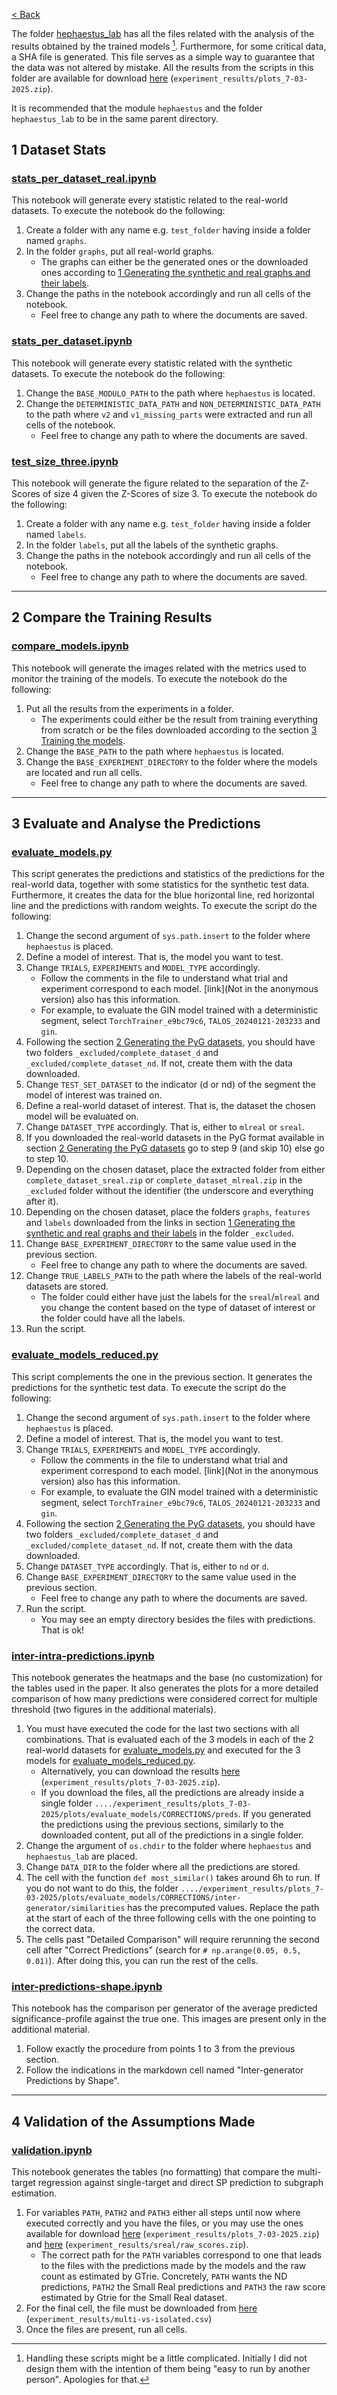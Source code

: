[< Back](../README.md)

The folder [hephaestus_lab](.) has all the files related with the analysis of the results obtained by the trained models [^1]. Furthermore, for some critical data, a SHA file is generated. This file serves as a simple way to guarantee that the data was not altered by mistake. All the results from the scripts in this folder are available for download [here](https://figshare.com/s/794d3e3dc66ee09c0e86 "Figshare: experiment_results/plots_7-03-2025.zip") (`experiment_results/plots_7-03-2025.zip`).

It is recommended that the module `hephaestus` and the folder `hephaestus_lab` to be in the same parent directory.

## 1 Dataset Stats

### [stats_per_dataset_real.ipynb](dataset_stats/stats_per_dataset_real.ipynb)

This notebook will generate every statistic related to the real-world datasets. To execute the notebook do the following:

1. Create a folder with any name e.g. `test_folder` having inside a folder named `graphs`.
2. In the folder `graphs`, put all real-world graphs.
    * The graphs can either be the generated ones or the downloaded ones according to [1 Generating the synthetic and real graphs and their labels](../hephaestus/README.md#1-generating-the-synthetic-and-real-graphs-and-their-labels).
3. Change the paths in the notebook accordingly and run all cells of the notebook. 
    * Feel free to change any path to where the documents are saved.

### [stats_per_dataset.ipynb](dataset_stats/stats_per_dataset.ipynb)

This notebook will generate every statistic related with the synthetic datasets. To execute the notebook do the following:

1. Change the `BASE_MODULO_PATH` to the path where `hephaestus` is located.
2. Change the `DETERMINISTIC_DATA_PATH` and `NON_DETERMINISTIC_DATA_PATH` to the path where `v2` and `v1_missing_parts` were extracted and run all cells of the notebook.
    * Feel free to change any path to where the documents are saved.

### [test_size_three.ipynb](dataset_stats/test_size_three.ipynb)

This notebook will generate the figure related to the separation of the Z-Scores of size 4 given the Z-Scores of size 3. To execute the notebook do the following:

1. Create a folder with any name e.g. `test_folder` having inside a folder named `labels`.
2. In the folder `labels`, put all the labels of the synthetic graphs.
3. Change the paths in the notebook accordingly and run all cells of the notebook. 
    * Feel free to change any path to where the documents are saved.

---

## 2 Compare the Training Results

### [compare_models.ipynb](evaluation/compare_training_progress/compare_models.ipynb)

This notebook will generate the images related with the metrics used to monitor the training of the models. To execute the notebook do the following:

1. Put all the results from the experiments in a folder.
    * The experiments could either be the result from training everything from scratch or be the files downloaded according to the section [3 Training the models](../hephaestus/README.md#3-training-the-models).
2. Change the `BASE_PATH` to the path where `hephaestus` is located.
3. Change the `BASE_EXPERIMENT_DIRECTORY` to the folder where the models are located and run all cells.
    * Feel free to change any path to where the documents are saved.

---

## 3 Evaluate and Analyse the Predictions

### [evaluate_models.py](evaluation/evaluate_predictions/evaluate_models.py)

This script generates the predictions and statistics of the predictions for the real-world data, together with some statistics for the synthetic test data. Furthermore, it creates the data for the blue horizontal line, red horizontal line and the predictions with random weights. To execute the script do the following:

1. Change the second argument of `sys.path.insert` to the folder where `hephaestus` is placed. 
2. Define a model of interest. That is, the model you want to test.
3. Change `TRIALS`, `EXPERIMENTS` and `MODEL_TYPE` accordingly.
    * Follow the comments in the file to understand what trial and experiment correspond to each model. [link](Not in the anonymous version) also has this information.
    * For example, to evaluate the GIN model trained with a deterministic segment, select `TorchTrainer_e9bc79c6`, `TALOS_20240121-203233` and `gin`.
4. Following the section [2 Generating the PyG datasets](../hephaestus/README.md#2-generating-pyg-datasets), you should have two folders `_excluded/complete_dataset_d` and `_excluded/complete_dataset_nd`. If not, create them with the data downloaded.
5. Change `TEST_SET_DATASET` to the indicator (d or nd) of the segment the model of interest was trained on.
6. Define a real-world dataset of interest. That is, the dataset the chosen model will be evaluated on.
7. Change `DATASET_TYPE` accordingly. That is, either to `mlreal` or `sreal`.
8. If you downloaded the real-world datasets in the PyG format available in section [2 Generating the PyG datasets](../hephaestus/README.md#2-generating-pyg-datasets) go to step 9 (and skip 10) else go to step 10.
9. Depending on the chosen dataset, place the extracted folder from either `complete_dataset_sreal.zip` or `complete_dataset_mlreal.zip` in the `_excluded` folder without the identifier (the underscore and everything after it).
10. Depending on the chosen dataset, place the folders `graphs`, `features` and `labels` downloaded from the links in section [1 Generating the synthetic and real graphs and their labels](../hephaestus/README.md#1-generating-the-synthetic-and-real-graphs-and-their-labels) in the folder `_excluded`.
11. Change `BASE_EXPERIMENT_DIRECTORY` to the same value used in the previous section.
    * Feel free to change any path to where the documents are saved.
12. Change `TRUE_LABELS_PATH` to the path where the labels of the real-world datasets are stored.
    * The folder could either have just the labels for the `sreal`/`mlreal` and you change the content based on the type of dataset of interest or the folder could have all the labels.
13. Run the script.

### [evaluate_models_reduced.py](evaluation/evaluate_predictions/evaluate_models_reduced.py)

This script complements the one in the previous section. It generates the predictions for the synthetic test data. To execute the script do the following:

1. Change the second argument of `sys.path.insert` to the folder where `hephaestus` is placed. 
2. Define a model of interest. That is, the model you want to test.
3. Change `TRIALS`, `EXPERIMENTS` and `MODEL_TYPE` accordingly.
    * Follow the comments in the file to understand what trial and experiment correspond to each model. [link](Not in the anonymous version) also has this information.
    * For example, to evaluate the GIN model trained with a deterministic segment, select `TorchTrainer_e9bc79c6`, `TALOS_20240121-203233` and `gin`.
4. Following the section [2 Generating the PyG datasets](../hephaestus/README.md#2-generating-pyg-datasets), you should have two folders `_excluded/complete_dataset_d` and `_excluded/complete_dataset_nd`. If not, create them with the data downloaded.
5. Change `DATASET_TYPE` accordingly. That is, either to `nd` or `d`.
6. Change `BASE_EXPERIMENT_DIRECTORY` to the same value used in the previous section.
    * Feel free to change any path to where the documents are saved.
7. Run the script.
    * You may see an empty directory besides the files with predictions. That is ok!


### [inter-intra-predictions.ipynb](evaluation/evaluate_predictions/inter-intra-predictions.ipynb)

This notebook generates the heatmaps and the base (no customization) for the tables used in the paper. It also generates the plots for a more detailed comparison of how many predictions were considered correct for multiple threshold (two figures in the additional materials).

1. You must have executed the code for the last two sections with all combinations. That is evaluated each of the 3 models in each of the 2 real-world datasets for [evaluate_models.py](evaluation/evaluate_predictions/evaluate_models.py) and executed for the 3 models for [evaluate_models_reduced.py](evaluation/evaluate_predictions/evaluate_models_reduced.py).
    * Alternatively, you can download the results [here](https://figshare.com/s/794d3e3dc66ee09c0e86 "Figshare: experiment_results/plots_7-03-2025.zip") (`experiment_results/plots_7-03-2025.zip`).
    * If you download the files, all the predictions are already inside a single folder `..../experiment_results/plots_7-03-2025/plots/evaluate_models/CORRECTIONS/preds`. If you generated the predictions using the previous sections, similarly to the downloaded content, put all of the predictions in a single folder.
2. Change the argument of `os.chdir` to the folder where `hephaestus` and `hephaestus_lab` are placed.
3. Change `DATA_DIR` to the folder where all the predictions are stored.
4. The cell with the function `def most_similar()` takes around 6h to run. If you do not want to do this, the folder `..../experiment_results/plots_7-03-2025/plots/evaluate_models/CORRECTIONS/inter-generator/similarities` has the precomputed values. Replace the path at the start of each of the three following cells with the one pointing to the correct data.
5. The cells past "Detailed Comparison" will require rerunning the second cell after "Correct Predictions" (search for `# np.arange(0.05, 0.5, 0.01)`). After doing this, you can run the rest of the cells.

### [inter-predictions-shape.ipynb](evaluation/evaluate_predictions/inter-predictions-shape.ipynb)

This notebook has the comparison per generator of the average predicted significance-profile against the true one. This images are present only in the additional material.   

1. Follow exactly the procedure from points 1 to 3 from the previous section.
2. Follow the indications in the markdown cell named "Inter-generator Predictions by Shape".

---


## 4 Validation of the Assumptions Made

### [validation.ipynb](evaluation/validation/validation.ipynb)

This notebook generates the tables (no formatting) that compare the multi-target regression against single-target and direct SP prediction to subgraph estimation.

1. For variables `PATH`, `PATH2` and `PATH3` either all steps until now where executed correctly and you have the files, or you may use the ones available for download [here](https://figshare.com/s/794d3e3dc66ee09c0e86 "Figshare: experiment_results/plots_7-03-2025.zip") (`experiment_results/plots_7-03-2025.zip`) and [here](https://figshare.com/s/794d3e3dc66ee09c0e86 "Figshare: experiment_results/sreal/raw_scores.zip") (`experiment_results/sreal/raw_scores.zip`).
   * The correct path for the `PATH` variables correspond to one that leads to the files with the predictions made by the models and the raw count as estimated by GTrie. Concretely, `PATH` wants the ND predictions, `PATH2` the Small Real predictions and `PATH3` the raw score estimated by Gtrie for the Small Real dataset.
2. For the final cell, the file must be downloaded from [here](https://figshare.com/s/794d3e3dc66ee09c0e86 "Figshare: experiment_results/multi-vs-isolated.csv") (`experiment_results/multi-vs-isolated.csv`)
3. Once the files are present, run all cells.


[^1]: Handling these scripts might be a little complicated. Initially I did not design them with the intention of them being "easy to run by another person". Apologies for that.
